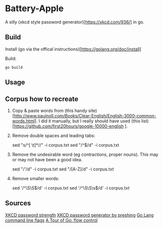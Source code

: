 # Battery-Apple 
A silly (xkcd style password generator)[https://xkcd.com/936/] in go.


## Build

Install (go via the offical instructions)[https://golang.org/doc/install]

Build:

    go build

## Usage



## Corpus how to recreate

1) Copy & paste words from (this handy site)[http://www.paulnoll.com/Books/Clear-English/English-3000-common-words.html]. I did it manually, but I really should have used (this list)[https://github.com/first20hours/google-10000-english
].
2) Remove double spaces and leading tabs:

    sed "s/^[ \t]*//" -i corpus.txt
    sed "/^$/d" -i corpus.txt

3) Remove the undesirable word (eg contractions, proper nouns). This may or may not have been a good idea.

    sed "/'/d" -i corpus.txt
    sed "/[A-Z]/d" -i corpus.txt

4) Remove smaller words:

    sed '/^\S\S$/d' -i corpus.txt
    sed '/^\S\S\s$/d' -i corpus.txt


## Sources

[XKCD password strength](https://xkcd.com/936/)
[XKCD password generator by preshing](http://preshing.com/20110811/xkcd-password-generator/)
[Go Lang command line flags](https://gobyexample.com/command-line-flags)
[A Tour of Go: flow control](https://tour.golang.org/flowcontrol/1)